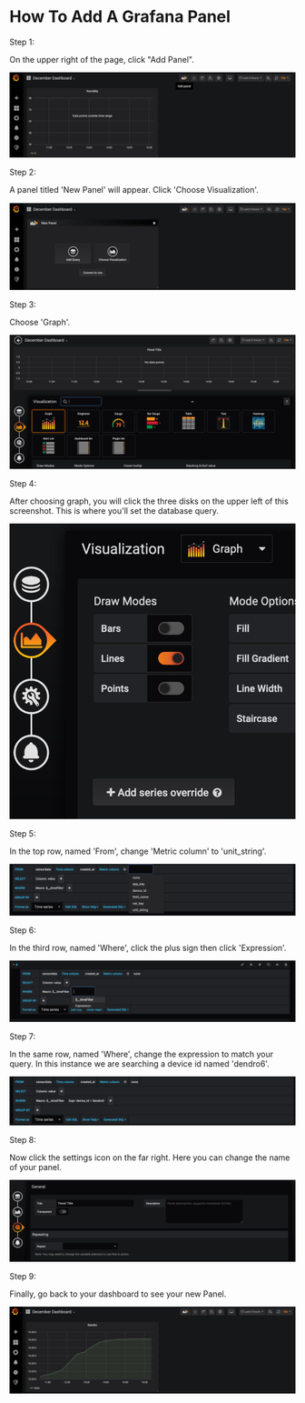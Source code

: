# How To Add A Grafana Panel
Step 1:

On the upper right of the page, click "Add Panel".

![GitHub Logo](./images/Grafana-Step-1.png "Add Panel")

Step 2:

A panel titled 'New Panel' will appear. Click 'Choose Visualization'.

![GitHub Logo](./images/Grafana-Step-2.png "Choose Visualization")

Step 3:

Choose 'Graph'.

![GitHub Logo](./images/Grafana-Step-3.png "Choose 'Graph'")

Step 4:

After choosing graph, you will click the three disks on the upper left of this screenshot. This is where you'll set the database query.

![GitHub Logo](./images/Grafana-Step-4.png "Click Queries")

Step 5:

In the top row, named 'From', change 'Metric column' to 'unit_string'.

![GitHub Logo](./images/Grafana-Step-5.png "Update 'From'")

Step 6:

In the third row, named 'Where', click the plus sign then click 'Expression'.

![GitHub Logo](./images/Grafana-Step-6.png "Update 'Where'")

Step 7:

In the same row, named 'Where', change the expression to match your query. In this instance we are searching a device id named 'dendro6'.

![GitHub Logo](./images/Grafana-Step-7.png "Update 'Where'")

Step 8:

Now click the settings icon on the far right. Here you can change the name of your panel.

![GitHub Logo](./images/Grafana-Step-8.png "Update panel name")

Step 9:

Finally, go back to your dashboard to see your new Panel.

![GitHub Logo](./images/Grafana-Step-9.png "View dashboard")





